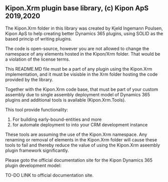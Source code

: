 ﻿## Kipon.Xrm plugin base library, (c) Kipon ApS 2019,2020

The Kipon.Xrm folder in this library was created by Kjeld Ingemann Poulsen, Kipon ApS to help
creating better Dynamics 365 plugins, using SOLID as the based princip of writing plugins.

The code is open-source, however you are not allowed to change the namespace of any elements hosted in the Kipon/Xrm folder.
That would be a violation of the license terms.

This README.MD file must be a part of any plugin using the Kipon.Xrm implementation, and it must be visisble in the Xrm folder hosting the code 
provided by the library.

Together with the Kipon.Xrm code base, that must be part of your custom assembly due to single assembly deployment model of Dynamics 365 plugins
and additional tools is available (Kipon.Xrm.Tools). 

This tool provide functionality:

   1) For building early-bound-entities and more 
   2) for automate deployment to into your CRM development instance 

These tools are assuming the use of the Kipon.Xrm namespace.  Any renaming or removal of elements in the Kipon.Xrm folder will cause these tools to 
fail and thereby reduce the value of using the Kipon.Xrm aseembly plugin framework significantly.

Please goto the official documentation site for the Kipon Dynamics 365 plugin development model:

TO-DO LINK to official documentation site.